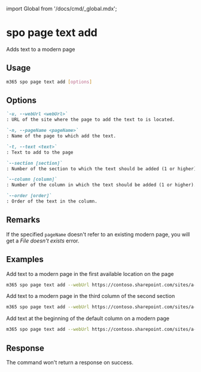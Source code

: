 <!-- DISCLAIMER: All secrets, passwords, and sensitive values in this document are examples only and not real credentials. -->
import Global from '/docs/cmd/_global.mdx';

# spo page text add

Adds text to a modern page

## Usage

```sh
m365 spo page text add [options]
```

## Options

```md definition-list
`-u, --webUrl <webUrl>`
: URL of the site where the page to add the text to is located.

`-n, --pageName <pageName>`
: Name of the page to which add the text.

`-t, --text <text>`
: Text to add to the page

`--section [section]`
: Number of the section to which the text should be added (1 or higher).

`--column [column]`
: Number of the column in which the text should be added (1 or higher).

`--order [order]`
: Order of the text in the column.
```

<Global />

## Remarks

If the specified `pageName` doesn't refer to an existing modern page, you will get a _File doesn't exists_ error.

## Examples

Add text to a modern page in the first available location on the page

```sh
m365 spo page text add --webUrl https://contoso.sharepoint.com/sites/a-team --pageName page.aspx --text 'Hello world'
```

Add text to a modern page in the third column of the second section

```sh
m365 spo page text add --webUrl https://contoso.sharepoint.com/sites/a-team --pageName page.aspx --text 'Hello world' --section 2 --column 3
```

Add text at the beginning of the default column on a modern page

```sh
m365 spo page text add --webUrl https://contoso.sharepoint.com/sites/a-team --pageName page.aspx --text 'Hello world' --order 1
```

## Response

The command won't return a response on success.
